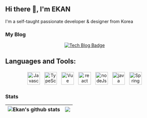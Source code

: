## Hi there 👋, I'm EKAN

I'm a self-taught passionate developer & designer from Korea

### My Blog
<div align=center>

[![Tech Blog Badge](http://img.shields.io/badge/blog-black?style=flat-square&logo=Naver&link=https://blog.naver.com/ekankr2)](https://blog.naver.com/ekankr2)

</div>


##  Languages and Tools:
<p align="center">
<img src="https://cdn.worldvectorlogo.com/logos/logo-javascript.svg" alt="Javascript" height="40" style="vertical-align:top; margin:5px">
<img src="https://cdn.worldvectorlogo.com/logos/typescript.svg" alt="TypeScript" height="40" style="vertical-align:top; margin:5px"/>
<img src="https://cdn.worldvectorlogo.com/logos/vue-js-1.svg" alt="Vue" height="40" style="vertical-align:top; margin:5px"/>
<img src="https://cdn.worldvectorlogo.com/logos/react-2.svg" alt="react" height="40" style="vertical-align:top; margin:5px"/>
<img src="https://cdn.worldvectorlogo.com/logos/nodejs-1.svg" alt="nodeJs" height="40" style="vertical-align:top; margin:5px"/>
<img src="https://cdn.worldvectorlogo.com/logos/java.svg" alt="java" height="40" style="vertical-align:top; margin:5px"/>
<img src="https://cdn.worldvectorlogo.com/logos/spring-3.svg" alt="Spring" height="40" style="vertical-align:top; margin:5px"/>
</p>

### Stats

| <img align="center" src="https://github-readme-stats.vercel.app/api?username=ekankr2&show_icons=true&include_all_commits=true&theme=buefy&hide_border=true" alt="Ekan's github stats" /> | <img align="center" src="https://github-readme-stats.vercel.app/api/top-langs/?username=ekankr2&layout=compact&theme=buefy&hide=java&hide_border=true" /> |
| ------------- | ------------- |


